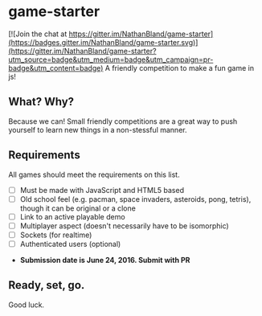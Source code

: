 # game-starter

[![Join the chat at https://gitter.im/NathanBland/game-starter](https://badges.gitter.im/NathanBland/game-starter.svg)](https://gitter.im/NathanBland/game-starter?utm_source=badge&utm_medium=badge&utm_campaign=pr-badge&utm_content=badge)
A friendly competition to make a fun game in js!

## What? Why?
Because we can! Small friendly competitions are a great way to push yourself to learn new things in a non-stessful manner.

## Requirements
All games should meet the requirements on this list.
- [ ] Must be made with JavaScript and HTML5 based
- [ ] Old school feel (e.g. pacman, space invaders, asteroids, pong, tetris), though it can be original or a clone
- [ ] Link to an active playable demo
- [ ] Multiplayer aspect (doesn't necessarily have to be isomorphic)
- [ ] Sockets (for realtime)
- [ ] Authenticated users (optional)
- **Submission date is June 24, 2016. Submit with PR**

## Ready, set, go.
Good luck.
